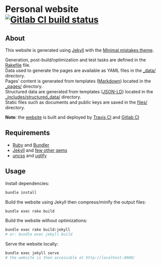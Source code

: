 # Personal website [![Gitlab CI build status](https://gitlab.com/olbat/olbat.gitlab.io/badges/source/pipeline.svg)](https://gitlab.com/olbat/olbat.gitlab.io/commits/source)


## About
This website is generated using [Jekyll](https://jekyllrb.com/) with the [Minimal mistakes theme](https://mmistakes.github.io/minimal-mistakes/).

Generation, post-build/optimization and test tasks are defined in the [Rakefile](Rakefile) file.  
Data used to generate the pages are available as YAML files in the [_data/](_data) directory.  
Pages' content is generated from templates ([Markdown](https://en.wikipedia.org/wiki/Markdown)) located in the [_pages/](_pages) directory.  
Structured data are generated from templates ([JSON-LD](https://en.wikipedia.org/wiki/JSON-LD)) located in the [_includes/structured_data/](_includes/structured_data) directory.  
Static files such as documents and public keys are saved in the [files/](files) directory.

__Note__: the [website](https://olbat.net/) is built and deployed by [Travis CI](.travis.yml) and [Gitlab CI](.gitlab-ci.yml)


## Requirements
- [Ruby](https://ruby-lang.org/) and [Bundler](https://bundler.io/)
- [Jekyll](https://jekyllrb.com/) and [few other gems](Gemfile)
- [uncss](https://github.com/giakki/uncss) and [uglify](https://github.com/mishoo/UglifyJS2)


## Usage
Install dependencies:
```bash
bundle install
```

Build the website using Jekyll then compress/minify the output files:
```bash
bundle exec rake build
```

Build the website without optimizations:
```bash
bundle exec rake build:jekyll
# or: bundle exec jekyll build
```

Serve the website locally:
```bash
bundle exec jekyll serve
# the website is then accessible at http://localhost:4000/
```
